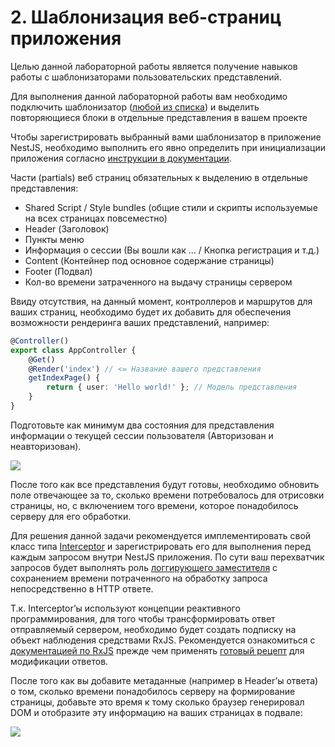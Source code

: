 # 2. Шаблонизация веб-страниц приложения

Целью данной лабораторной работы является получение навыков работы с шаблонизаторами пользовательских представлений.

Для выполнения данной лабораторной работы вам необходимо подключить шаблонизатор ([любой из списка](https://expressjs.com/en/resources/template-engines.html)) и выделить повторяющиеся блоки в отдельные представления в вашем проекте

Чтобы зарегистрировать выбранный вами шаблонизатор в приложение NestJS, необходимо выполнить его явно определить при инициализации приложения согласно [инструкции в документации](https://docs.nestjs.com/techniques/mvc#model-view-controller).

Части (partials) веб страниц обязательных к выделению в отдельные представления:

* Shared Script / Style bundles (общие стили и скрипты используемые на всех страницах повсеместно)
* Header (Заголовок)
* Пункты меню
* Информация о сессии (Вы вошли как … / Кнопка регистрация и т.д.)
* Content (Контейнер под основное содержание страницы)
* Footer (Подвал)
* Кол-во времени затраченного на выдачу страницы сервером

Ввиду отсутствия, на данный момент, контроллеров и маршрутов для ваших страниц, необходимо будет их добавить для обеспечения возможности рендеринга ваших представлений, например:

```ts
@Controller()
export class AppController {
    @Get()
    @Render('index') // <= Название вашего представления
    getIndexPage() {
        return { user: 'Hello world!' }; // Модель представления
    }
}
```

Подготовьте как минимум два состояния для представления информации о текущей сессии пользователя (Авторизован и неавторизован).

![](https://i.imgur.com/Dp9rv3C.png)

После того как все представления будут готовы, необходимо обновить поле отвечающее за то, сколько времени потребовалось для отрисовки страницы, но, с включением того времени, которое понадобилось серверу для его обработки.

Для решения данной задачи рекомендуется имплементировать свой класс типа [Interceptor](https://docs.nestjs.com/interceptors) и зарегистрировать его для выполнения перед каждым запросом внутри NestJS приложения. По сути ваш перехватчик запросов будет выполнять роль [логгирующего заместителя](https://refactoring.guru/ru/design-patterns/proxy) с сохранением времени потраченного на обработку запроса непосредственно в HTTP ответе.

Т.к. Interceptor’ы используют концепции реактивного программирования, для того чтобы трансформировать ответ отправляемый сервером, необходимо будет создать подписку на объект наблюдения средствами RxJS. Рекомендуется ознакомиться с [документацией по RxJS](https://www.learnrxjs.io/learn-rxjs/operators/transformation) прежде чем применять [готовый рецепт](https://docs.nestjs.com/interceptors#response-mapping) для модификации ответов.

После того как вы добавите метаданные (например в Header’ы ответа) о том, сколько времени понадобилось серверу на формирование страницы, добавьте это время к тому сколько браузер генерировал DOM и отобразите эту информацию на ваших страницах в подвале:

![](https://i.imgur.com/ECrRQsu.png)
